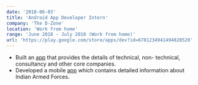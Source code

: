 ```yaml
---
date: '2018-06-03'
title: 'Android App Developer Intern'
company: 'The D-Zone'
location: 'Work from home'
range: 'June 2018 - July 2018 (Work from home)'
url: 'https://play.google.com/store/apps/dev?id=6781234941494828520'
---
```


- Built an [app](https://play.google.com/store/apps/details?id=com.tdz.placement.engineers) that provides the details of technical, non-
  technical, consultancy and other core companies.
- Developed a mobile [app](http://bit.ly/indianforce) which contains detailed information
  about Indian Armed Forces.
